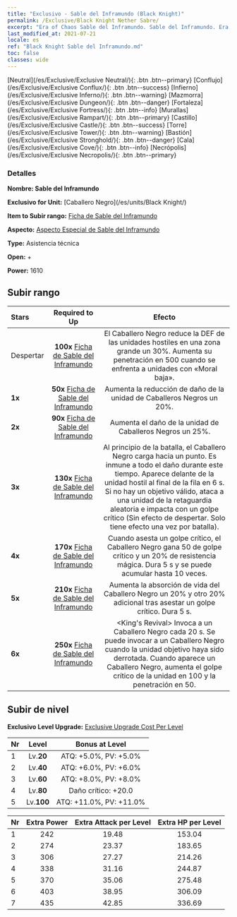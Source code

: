 ```yaml
---
title: "Exclusivo - Sable del Inframundo (Black Knight)"
permalink: /Exclusive/Black Knight Nether Sabre/
excerpt: "Era of Chaos Sable del Inframundo. Sable del Inframundo. Era of Chaos Exclusivo Sable del Inframundo. Caballero Negro Exclusivo."
last_modified_at: 2021-07-21
locale: es
ref: "Black Knight Sable del Inframundo.md"
toc: false
classes: wide
---
```

 [Neutral](/es/Exclusive/Exclusive Neutral/){: .btn .btn--primary} [Conflujo](/es/Exclusive/Exclusive Conflux/){: .btn .btn--success} [Infierno](/es/Exclusive/Exclusive Inferno/){: .btn .btn--warning} [Mazmorra](/es/Exclusive/Exclusive Dungeon/){: .btn .btn--danger} [Fortaleza](/es/Exclusive/Exclusive Fortress/){: .btn .btn--info} [Murallas](/es/Exclusive/Exclusive Rampart/){: .btn .btn--primary} [Castillo](/es/Exclusive/Exclusive Castle/){: .btn .btn--success} [Torre](/es/Exclusive/Exclusive Tower/){: .btn .btn--warning} [Bastión](/es/Exclusive/Exclusive Stronghold/){: .btn .btn--danger} [Cala](/es/Exclusive/Exclusive Cove/){: .btn .btn--info} [Necrópolis](/es/Exclusive/Exclusive Necropolis/){: .btn .btn--primary} 

### Detalles
 **Nombre: Sable del Inframundo** 

 **Exclusivo for Unit:** [Caballero Negro](/es/units/Black Knight/) 

 **Item to Subir rango:** [Ficha de Sable del Inframundo](/ItemsES/con_979/)

 **Aspecto:** [Aspecto Especial de Sable del Inframundo](/ItemsES/con_647/)

 **Type:** Asistencia técnica

 **Open:** +

 **Power:** 1610

## Subir rango

  |     Stars    |  Required to Up | Efecto |
  |:-------------|:---------------:|:---------------:|
  |  Despertar  | **100x** [Ficha de Sable del Inframundo](/ItemsES/con_979/) | El Caballero Negro reduce la DEF de las unidades hostiles en una zona grande un 30%. Aumenta su penetración en 500 cuando se enfrenta a unidades con «Moral baja». |
  | **1x** <i class="fas fa-star"/> | **50x** [Ficha de Sable del Inframundo](/ItemsES/con_979/) | Aumenta la reducción de daño de la unidad de Caballeros Negros un 20%. |
  | **2x** <i class="fas fa-star"/> | **90x** [Ficha de Sable del Inframundo](/ItemsES/con_979/) | Aumenta el daño de la unidad de Caballeros Negros un 25%. |
  | **3x** <i class="fas fa-star"/> | **130x** [Ficha de Sable del Inframundo](/ItemsES/con_979/) | Al principio de la batalla, el Caballero Negro carga hacia un punto. Es inmune a todo el daño durante este tiempo. Aparece delante de la unidad hostil al final de la fila en 6 s. Si no hay un objetivo válido, ataca a una unidad de la retaguardia aleatoria e impacta con un golpe crítico (Sin efecto de despertar. Solo tiene efecto una vez por batalla). |
  | **4x** <i class="fas fa-star"/> | **170x** [Ficha de Sable del Inframundo](/ItemsES/con_979/) | Cuando asesta un golpe crítico, el Caballero Negro gana 50 de golpe crítico y un 20% de resistencia mágica. Dura 5 s y se puede acumular hasta 10 veces. |
  | **5x** <i class="fas fa-star"/> | **210x** [Ficha de Sable del Inframundo](/ItemsES/con_979/) | Aumenta la absorción de vida del Caballero Negro un 20% y otro 20% adicional tras asestar un golpe crítico. Dura 5 s. |
  | **6x** <i class="fas fa-star"/> | **250x** [Ficha de Sable del Inframundo](/ItemsES/con_979/) | <King's Revival> Invoca a un Caballero Negro cada 20 s. Se puede invocar a un Caballero Negro cuando la unidad objetivo haya sido derrotada. Cuando aparece un Caballero Negro, aumenta el golpe crítico de la unidad en 100 y la penetración en 50. |


## Subir de nivel
 **Exclusivo Level Upgrade:** [Exclusive Upgrade Cost Per Level](/Exclusive/ExclusiveUpgradeCostPerLevel/)

  |  Nr  |   Level  | Bonus at Level |
  |:-----|:--------:|:--------------:|
  | 1 | Lv.**20** | ATQ: +5.0%, PV: +5.0% |
  | 2 | Lv.**40** | ATQ: +6.0%, PV: +6.0% |
  | 3 | Lv.**60** | ATQ: +8.0%, PV: +8.0% |
  | 4 | Lv.**80** | Daño crítico: +20.0 |
  | 5 | Lv.**100** | ATQ: +11.0%, PV: +11.0% |


  |  Nr  |  Extra Power | Extra Attack per Level | Extra HP per Level |
  |:-----|:--------:|:--------:|:--------:|
  | 1 | 242 | 19.48 | 153.04 |
  | 2 | 274 | 23.37 | 183.65 |
  | 3 | 306 | 27.27 | 214.26 |
  | 4 | 338 | 31.16 | 244.87 |
  | 5 | 370 | 35.06 | 275.48 |
  | 6 | 403 | 38.95 | 306.09 |
  | 7 | 435 | 42.85 | 336.69 |


